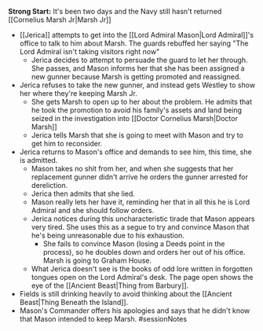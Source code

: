 **Strong Start:** It's been two days and the Navy still hasn't returned [[Cornelius Marsh Jr|Marsh Jr]]
- [[Jerica]] attempts to get into the [[Lord Admiral Mason|Lord Admiral]]'s office to talk to him about Marsh.  The guards rebuffed her saying "The Lord Admiral isn't taking visitors right now"
	- Jerica decides to attempt to persuade the guard to let her through.  She passes, and Mason informs her that she has been assigned a new gunner because Marsh is getting promoted and reassigned.
- Jerica refuses to take the new gunner, and instead gets Westley to show her where they're keeping Marsh Jr.
	- She gets Marsh to open up to her about the problem.  He admits that he took the promotion to avoid his family's assets and land being seized in the investigation into [[Doctor Cornelius Marsh|Doctor Marsh]]
	- Jerica tells Marsh that she is going to meet with Mason and try to get him to reconsider.
- Jerica returns to Mason's office and demands to see him, this time, she is admitted.
	- Mason takes no shit from her, and when she suggests that her replacement gunner didn't arrive he orders the gunner arrested for dereliction.
	- Jerica then admits that she lied.
	- Mason really lets her have it, reminding her that in all this he is Lord Admiral and she should follow orders.
	- Jerica notices during this uncharacteristic tirade that Mason appears very tired.  She uses this as a segue to try and convince Mason that he's being unreasonable due to his exhaustion.
		- She fails to convince Mason (losing a Deeds point in the process), so he doubles down and orders her out of his office.  Marsh is going to Graham House.
	- What Jerica doesn't see is the books of odd lore written in forgotten tongues open on the Lord Admiral's desk.  The page open shows the eye of the [[Ancient Beast|Thing from Barbury]].
- Fields is still drinking heavily to avoid thinking about the [[Ancient Beast|Thing Beneath the Island]].
- Mason's Commander offers his apologies and says that he didn't know that Mason intended to keep Marsh.
#sessionNotes 